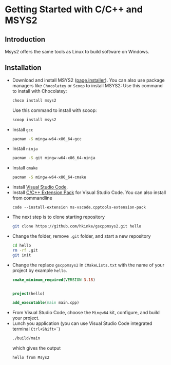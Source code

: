 # Getting Started with C/C++ and MSYS2

## Introduction

Msys2 offers the same tools as Linux to build software on Windows.

## Installation

- Download and install MSYS2 ([page](https://www.msys2.org/),[installer](https://github.com/msys2/msys2-installer/releases/download/2023-03-18/msys2-x86_64-20230318.exe)). You can also use package managers like `Chocolatey` or `Scoop` to install MSYS2:
    Use this command to install with Chocolatey:
    ```ps1
    choco install msys2
    ```
    Use this command to install with scoop:
    ```ps1
    scoop install msys2
    ```
- Install `gcc`
    ```bash
    pacman -S mingw-w64-x86_64-gcc
    ```
- Install `ninja`
    ```bash
    pacman -S git mingw-w64-x86_64-ninja 
    ```
- Install `cmake`
    ```bash
    pacman -S mingw-w64-x86_64-cmake
    ```
- Install [Visual Studio Code](https://code.visualstudio.com/Download).
- Install [C/C++ Extension Pack](https://marketplace.visualstudio.com/items?itemName=ms-vscode.cmake-tools) for Visual Studio Code. You can also install from commandline
    ```
    code --install-extension ms-vscode.cpptools-extension-pack
    ```
- The next step is to clone starting repository
    ```bash
    git clone https://github.com/hkinke/gscppmsys2.git hello
    ```
- Change the folder, remove `.git` folder, and start a new repository
    ```bash
    cd hello
    rm -rf .git
    git init
    ```
- Change the replace `gscppmsys2` in `CMakeLists.txt` with the name of your project by example `hello`.
    ```cmake
    cmake_minimum_required(VERSION 3.18)


    project(hello)

    add_executable(main main.cpp)
    ```
- From Visual Studio Code, choose the `Mingw64` kit, configure, and build your project.
- Lunch you application (you can use Visual Studio Code integrated terminal `` Ctrl+Shift+` ``)
    ```bash
    ./build/main
    ```
    which gives the output
    ```plain
    hello from Msys2
    ```

